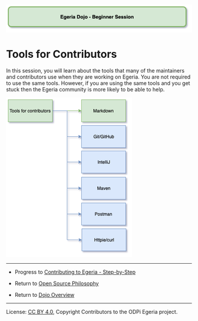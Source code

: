 <!-- SPDX-License-Identifier: CC-BY-4.0 -->
<!-- Copyright Contributors to the ODPi Egeria project 2020. -->

![Green - Beginner sessions](egeria-dojo-session-coding-green-beginner-session.png)

# Tools for Contributors

In this session, you will learn about the tools that many of the maintainers and contributors
use when they are working on Egeria.
You are not required to use the same tools.  However, if you are using the same tools and you get stuck
then the Egeria community is more likely to be able to help.

![Tools for Contributors](egeria-dojo-day-2-2-tools-for-contributors.png)



----
* Progress to [Contributing to Egeria - Step-by-Step](egeria-dojo-day-2-3-contribution-to-egeria.md)


* Return to [Open Source Philosophy](egeria-dojo-day-2-1-open-source-philosphy.md)
* Return to [Dojo Overview](.)

----
License: [CC BY 4.0](https://creativecommons.org/licenses/by/4.0/),
Copyright Contributors to the ODPi Egeria project.
